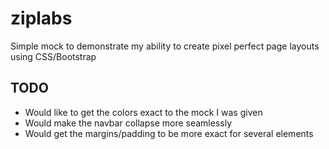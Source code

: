 # ziplabs
Simple mock to demonstrate my ability to create pixel perfect page layouts using CSS/Bootstrap

## TODO
* Would like to get the colors exact to the mock I was given
* Would make the navbar collapse more seamlessly 
* Would get the margins/padding to be more exact for several elements
